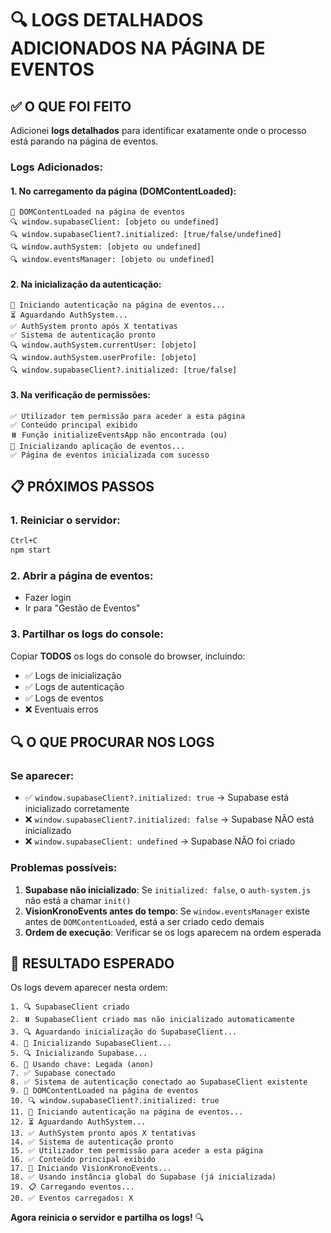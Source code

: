 # 🔍 LOGS DETALHADOS ADICIONADOS NA PÁGINA DE EVENTOS

## ✅ O QUE FOI FEITO

Adicionei **logs detalhados** para identificar exatamente onde o processo está parando na página de eventos.

### Logs Adicionados:

#### 1. **No carregamento da página** (DOMContentLoaded):
```
🎯 DOMContentLoaded na página de eventos
🔍 window.supabaseClient: [objeto ou undefined]
🔍 window.supabaseClient?.initialized: [true/false/undefined]
🔍 window.authSystem: [objeto ou undefined]
🔍 window.eventsManager: [objeto ou undefined]
```

#### 2. **Na inicialização da autenticação**:
```
🔐 Iniciando autenticação na página de eventos...
⏳ Aguardando AuthSystem...
✅ AuthSystem pronto após X tentativas
✅ Sistema de autenticação pronto
🔍 window.authSystem.currentUser: [objeto]
🔍 window.authSystem.userProfile: [objeto]
🔍 window.supabaseClient?.initialized: [true/false]
```

#### 3. **Na verificação de permissões**:
```
✅ Utilizador tem permissão para aceder a esta página
✅ Conteúdo principal exibido
⏸️ Função initializeEventsApp não encontrada (ou)
🔧 Inicializando aplicação de eventos...
✅ Página de eventos inicializada com sucesso
```

## 📋 PRÓXIMOS PASSOS

### 1. **Reiniciar o servidor**:
```bash
Ctrl+C
npm start
```

### 2. **Abrir a página de eventos**:
- Fazer login
- Ir para "Gestão de Eventos"

### 3. **Partilhar os logs do console**:
Copiar **TODOS** os logs do console do browser, incluindo:
- ✅ Logs de inicialização
- ✅ Logs de autenticação
- ✅ Logs de eventos
- ❌ Eventuais erros

## 🔍 O QUE PROCURAR NOS LOGS

### Se aparecer:
- ✅ `window.supabaseClient?.initialized: true` → Supabase está inicializado corretamente
- ❌ `window.supabaseClient?.initialized: false` → Supabase NÃO está inicializado
- ❌ `window.supabaseClient: undefined` → Supabase NÃO foi criado

### Problemas possíveis:
1. **Supabase não inicializado**: Se `initialized: false`, o `auth-system.js` não está a chamar `init()`
2. **VisionKronoEvents antes do tempo**: Se `window.eventsManager` existe antes de `DOMContentLoaded`, está a ser criado cedo demais
3. **Ordem de execução**: Verificar se os logs aparecem na ordem esperada

## 🎯 RESULTADO ESPERADO

Os logs devem aparecer nesta ordem:
```
1. 🔍 SupabaseClient criado
2. ⏸️ SupabaseClient criado mas não inicializado automaticamente
3. 🔍 Aguardando inicialização do SupabaseClient...
4. 🔧 Inicializando SupabaseClient...
5. 🔍 Inicializando Supabase...
6. 🔑 Usando chave: Legada (anon)
7. ✅ Supabase conectado
8. ✅ Sistema de autenticação conectado ao SupabaseClient existente
9. 🎯 DOMContentLoaded na página de eventos
10. 🔍 window.supabaseClient?.initialized: true
11. 🔐 Iniciando autenticação na página de eventos...
12. ⏳ Aguardando AuthSystem...
13. ✅ AuthSystem pronto após X tentativas
14. ✅ Sistema de autenticação pronto
15. ✅ Utilizador tem permissão para aceder a esta página
16. ✅ Conteúdo principal exibido
17. 🚀 Iniciando VisionKronoEvents...
18. ✅ Usando instância global do Supabase (já inicializada)
19. 📋 Carregando eventos...
20. ✅ Eventos carregados: X
```

**Agora reinicia o servidor e partilha os logs!** 🔍




